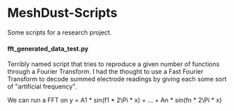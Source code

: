 # MeshDust-Scripts
Some scripts for a research project.  

#### fft_generated_data_test.py
Terribly named script that tries to reproduce a given number of functions through a Fourier Transform.
I had the thought to use a Fast Fourier Transform to decode summed electrode readings by giving each some sort of "artificial frequency".

We can run a FFT on
y = A1 * sin(f1 * 2\Pi * x) + ... + An * sin(fn * 2\Pi * x)

